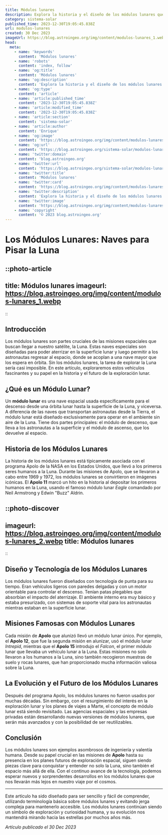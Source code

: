```yaml
---
title: Módulos lunares
description: Explora la historia y el diseño de los módulos lunares que llevaron a la humanidad a la Luna. ¡Descubre los hitos de la exploración espacial!
category: sistema-solar
published_time: 2023-12-30T19:05:45.838Z
url: modulos-lunares
created: 30 Dec 2023
imageUrl: https://blog.astroingeo.org/img/content/modulos-lunares_1.webp
head:
  meta:
    - name: 'keywords'
      content: 'Módulos lunares'
    - name: 'robots'
      content: 'index, follow'
    - name: 'og:title'
      content: 'Módulos lunares'
    - name: 'og:description'
      content: 'Explora la historia y el diseño de los módulos lunares que llevaron a la humanidad a la Luna. ¡Descubre los hitos de la exploración espacial!'
    - name: 'og:type'
      content: 'article'
    - name: 'article:published_time'
      content: '2023-12-30T19:05:45.838Z'
    - name: 'article:modified_time'
      content: '2023-12-30T19:05:45.838Z'
    - name: 'article:section'
      content: 'sistema-solar'
    - name: 'article:author'
      content: 'Enrique'
    - name: 'og:image'
      content: 'https://blog.astroingeo.org/img/content/modulos-lunares_1.webp'
    - name: 'og:url'
      content: 'https://blog.astroingeo.org/sistema-solar/modulos-lunares'
    - name: 'twitter:domain'
      content: 'blog.astroingeo.org'
    - name: 'twitter:url'
      content: 'https://blog.astroingeo.org/sistema-solar/modulos-lunares'
    - name: 'twitter:title'
      content: 'Módulos lunares'
    - name: 'twitter:card'
      content: 'https://blog.astroingeo.org/img/content/modulos-lunares_1.webp'
    - name: 'twitter:description'
      content: 'Explora la historia y el diseño de los módulos lunares que llevaron a la humanidad a la Luna. ¡Descubre los hitos de la exploración espacial!'
    - name: 'twitter:image'
      content: 'https://blog.astroingeo.org/img/content/modulos-lunares_1.webp'
    - name: 'copyright'
      content: '© 2023 blog.astroingeo.org'
---
```

# Los Módulos Lunares: Naves para Pisar la Luna

::photo-article
---
title: Módulos lunares
imageurl: https://blog.astroingeo.org/img/content/modulos-lunares_1.webp
---
::

## Introducción
Los módulos lunares son partes cruciales de las misiones espaciales que buscan llegar a nuestro satélite, la Luna. Estas naves especiales son diseñadas para poder aterrizar en la superficie lunar y luego permitir a los astronautas regresar al espacio, donde se acoplan a una nave mayor que los espera en órbita. Sin los módulos lunares, la tarea de explorar la Luna sería casi imposible. En este artículo, exploraremos estos vehículos fascinantes y su papel en la historia y el futuro de la exploración lunar.

## ¿Qué es un Módulo Lunar?
Un **módulo lunar** es una nave espacial usada específicamente para el descenso desde una órbita lunar hasta la superficie de la Luna, y viceversa. A diferencia de las naves que transportan astronautas desde la Tierra, el módulo lunar está diseñado exclusivamente para operar en el ambiente sin aire de la Luna. Tiene dos partes principales: el módulo de descenso, que lleva a los astronautas a la superficie y el módulo de ascenso, que los devuelve al espacio.

## Historia de los Módulos Lunares
La historia de los módulos lunares está típicamente asociada con el programa Apolo de la NASA en los Estados Unidos, que llevó a los primeros seres humanos a la Luna. Durante las misiones de Apolo, que se llevaron a cabo entre 1969 y 1972, los módulos lunares se convirtieron en imágenes icónicas. El **Apolo 11** marcó un hito en la historia al depositar los primeros humanos en la Luna, usando el famoso módulo lunar _Eagle_ comandado por Neil Armstrong y Edwin "Buzz" Aldrin.


::photo-discover
---
imageurl: https://blog.astroingeo.org/img/content/modulos-lunares_2.webp
title: Módulos lunares
---
::

## Diseño y Tecnología de los Módulos Lunares
Los módulos lunares fueron diseñados con tecnología de punta para su tiempo. Eran vehículos ligeros con paredes delgadas y con un motor orientable para controlar el descenso. Tenían patas plegables que absorbían el impacto del aterrizaje. El ambiente interno era muy básico y estaba presurizado, con sistemas de soporte vital para los astronautas mientras estaban en la superficie lunar.

## Misiones Famosas con Módulos Lunares
Cada misión de **Apolo** que alunizó llevó un módulo lunar único. Por ejemplo, el **Apolo 12**, que fue la segunda misión en alunizar, usó el módulo lunar _Intrepid_, mientras que el **Apolo 15** introdujo el _Falcon_, el primer módulo lunar que llevaba un vehículo lunar a la Luna. Estas misiones no solo llevaron a los humanos a la Luna, sino también recogieron muestras de suelo y rocas lunares, que han proporcionado mucha información valiosa sobre la Luna.

## La Evolución y el Futuro de los Módulos Lunares
Después del programa Apolo, los módulos lunares no fueron usados por muchas décadas. Sin embargo, con el resurgimiento del interés en la exploración lunar y los planes de viajes a Marte, el concepto de módulo lunar está siendo revisitado. Las agencias espaciales y las empresas privadas están desarrollando nuevas versiones de módulos lunares, que serán más avanzados y con la posibilidad de ser reutilizables.

## Conclusión
Los módulos lunares son ejemplos asombrosos de ingeniería y valentía humana. Desde su papel crucial en las misiones de **Apolo** hasta su presencia en los planes futuros de exploración espacial, siguen siendo piezas clave para conquistar y entender no solo la Luna, sino también el espacio más allá de ella. Con el continuo avance de la tecnología, podemos esperar nuevos y sorprendentes desarrollos en los módulos lunares que nos llevarán más lejos en nuestro viaje por el cosmos.

--- 

Este artículo ha sido diseñado para ser sencillo y fácil de comprender, utilizando terminología básica sobre módulos lunares y evitando jerga compleja para mantenerlo accesible. Los módulos lunares continúan siendo un símbolo de exploración y curiosidad humana, y su evolución nos mantendrá mirando hacia las estrellas por muchos años más.

_Artículo publicado el 30 Dec 2023_